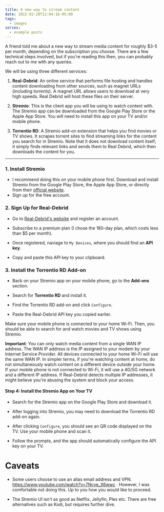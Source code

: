 ```yaml
---
title: A new way to stream content
date: 2022-02-20T12:04:16-05:00
tags:
  - images
series:
  - example posts
---
```

A friend told me about a new way to stream media content for roughly $3-5 per month, depending on the subscription you choose. There are a few technical steps involved, but if you're reading this then, you can probably reach out to me with any queries. 

We will be using three different services:

1. **Real-Debrid**: An online service that performs file hosting and handles content downloading from other sources, such as magnet URLs (including torrents). A magnet URL allows users to download at very high speeds. Real Debrid will host these files on their server.
    
2. **Stremio**: This is the client app you will be using to watch content with. The Stremio app can be downloaded from the Google Play Store or the Apple App Store. You will need to install this app on your TV and/or mobile phone.
    
3. **Torrentio RD**: A Stremio add-on extension that helps you find movies or TV shows. It scrapes torrent sites to find streaming links for the content you search for in Stremio. Note that it does not download content itself; it simply finds relevant links and sends them to Real Debrid, which then downloads the content for you.
    

---

### **1. Install Stremio**

- I recommend doing this on your mobile phone first. Download and install Stremio from the Google Play Store, the Apple App Store, or directly from their [official website](https://www.stremio.com/).
- Sign up for the free account.

### **2. Sign Up for Real-Debrid**

- Go to [Real-Debrid's website](https://real-debrid.com/) and register an account.

- Subscribe to a premium plan (I chose the 180-day plan, which costs less than $5 per month).

- Once registered, naviage to `My Devices`, where you should find an **API key**.

- Copy and paste this API key to your clipboard.
    

### **3. Install the Torrentio RD Add-on**

- Back on your Stremio app on your mobile phone, go to the **Add-ons** section.

- Search for **Torrentio RD** and install it.
- Find the Torrentio RD add-on and click `Configure`.
- Paste the Real-Debrid API key you copied earlier.

Make sure your mobile phone is connected to your home Wi-Fi. Then, you should be able to search for and watch movies and TV shows using Stremio.

**Important**: You can only watch media content from a single WAN IP address. The WAN IP address is the IP assigned to your modem by your Internet Service Provider. All devices connected to your home Wi-Fi will use the same WAN IP. In simpler terms, if you're watching content at home, do not simultaneously watch content on a different device outside your home. If your mobile phone is not connected to Wi-Fi, it will use a 4G/5G network and a different IP address. If Real-Debrid detects multiple IP addresses, it might believe you're abusing the system and block your access.

#### **Step 4: Install the Stremio App on Your TV**

- Search for the Stremio app on the Google Play Store and download it.

- After logging into Stremio, you may need to download the Torrentio RD add-on again.
- After clicking `Configure`, you should see an QR code displayed on the TV. Use your mobile phone and scan it.
- Follow the prompts, and the app should automatically configure the API key on your TV.


# Caveats
- Some users choose to use an alias email address and VPN. https://www.youtube.com/watch?v=7Ncye_X6wwc . However, I was comfortable not doing this. Up to you how you would like to proceed.

- The Stremio UI isn't as good as Netflix, Jellyfin, Plex etc. There are free alternatives such as Kodi, but requires further dive. 